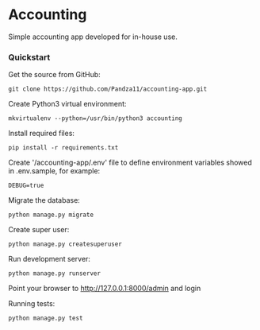 # Accounting

Simple accounting app developed for in-house use.

### Quickstart

Get the source from GitHub:

    git clone https://github.com/Pandza11/accounting-app.git

Create Python3 virtual environment:

    mkvirtualenv --python=/usr/bin/python3 accounting

Install required files:

    pip install -r requirements.txt

Create '/accounting-app/.env' file to define environment variables
showed in .env.sample, for example:

    DEBUG=true

Migrate the database:

    python manage.py migrate

Create super user:

    python manage.py createsuperuser

Run development server:

    python manage.py runserver

Point your browser to http://127.0.0.1:8000/admin and login

Running tests:

    python manage.py test